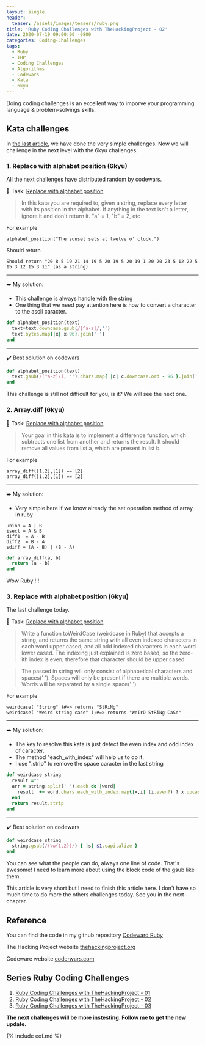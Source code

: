 ```yaml
---
layout: single
header:
  teaser: /assets/images/teasers/ruby.png
title: 'Ruby Coding Challenges with TheHackingProject - 02'
date: 2020-07-19 09:00:00 -0800
categories: Coding-Challenges
tags:
  - Ruby
  - THP
  - Coding Challenges
  - Algorithms
  - Codewars
  - Kata
  - 6kyu
---
```


Doing coding challenges is an excellent way to imporve your programming language & problem-solvings skills.

## Kata challenges

In [the last article](/coding-challenges/ruby-codling-challenges-with-the-hacking-project-01/), we have done the very simple challenges. Now we will challenge in the next level with the 6kyu challenges.

### 1. Replace with alphabet position (6kyu)

All the next challenges have distributed random by codewars.

:bell: Task: [Replace with alphabet position](https://www.codewars.com/kata/546f922b54af40e1e90001da/train/ruby)

> In this kata you are required to, given a string, replace every letter with its position in the alphabet. If anything in the text isn't a letter, ignore it and don't return it.
> "a" = 1, "b" = 2, etc

For example

```
alphabet_position("The sunset sets at twelve o' clock.")
```

Should return

```
Should return "20 8 5 19 21 14 19 5 20 19 5 20 19 1 20 20 23 5 12 22 5 15 3 12 15 3 11" (as a string)
```

---

:arrow_right: My solution:

- This challenge is always handle with the string
- One thing that we need pay attention here is how to convert a character to the ascii caracter.

```ruby
def alphabet_position(text)
  text=text.downcase.gsub(/[^a-z]/,'')
  text.bytes.map{|x| x-96}.join(' ')
end
```

---

:heavy_check_mark: Best solution on codewars

```ruby
def alphabet_position(text)
  text.gsub(/[^a-z]/i, '').chars.map{ |c| c.downcase.ord - 96 }.join(' ')
end
```

This challenge is still not difficult for you, is it?
We will see the next one.

### 2. Array.diff (6kyu)

:bell: Task: [Replace with alphabet position](https://www.codewars.com/kata/546f922b54af40e1e90001da/train/ruby)

> Your goal in this kata is to implement a difference function, which subtracts one list from another and returns the result. It should remove all values from list a, which are present in list b.

For example

```
array_diff([1,2],[1]) == [2]
array_diff([1,2],[1]) == [2]
```

---

:arrow_right: My solution:

- Very simple here if we know already the set operation method of array in ruby

```
union = A | B
isect = A & B
diff1  = A - B
diff2  = B - A
sdiff = (A - B) | (B - A)
```

```ruby
def array_diff(a, b)
  return (a - b)
end
```

Wow Ruby !!!

### 3. Replace with alphabet position (6kyu)

The last challenge today.

:bell: Task: [Replace with alphabet position](https://www.codewars.com/kata/546f922b54af40e1e90001da/train/ruby)

> Write a function toWeirdCase (weirdcase in Ruby) that accepts a string, and returns the same string with all even indexed characters in each word upper cased, and all odd indexed characters in each word lower cased. The indexing just explained is zero based, so the zero-ith index is even, therefore that character should be upper cased.

> The passed in string will only consist of alphabetical characters and spaces(' '). Spaces will only be present if there are multiple words. Words will be separated by a single space(' ').

For example

```
weirdcase( "String" )#=> returns "StRiNg"
weirdcase( "Weird string case" );#=> returns "WeIrD StRiNg CaSe"
```

---

:arrow_right: My solution:

- The key to resolve this kata is just detect the even index and odd index of caracter.
- The method "each_with_index" will help us to do it.
- I use ".strip" to remove the space caracter in the last string

```ruby
def weirdcase string
  result =""
  arr = string.split(' ').each do |word|
    result  += word.chars.each_with_index.map{|x,i| (i.even?) ? x.upcase: x.downcase}.join('') + " "
  end
  return result.strip
end
```

---

:heavy_check_mark: Best solution on codewars

```ruby
def weirdcase string
  string.gsub(/(\w{1,2})/) { |s| $1.capitalize }
end
```

You can see what the people can do, always one line of code. That's awesome!
I need to learn more about using the block code of the gsub like them.

This article is very short but I need to finish this article here. I don't have so much time to do more the others challenges today. See you in the next chapter.

## Reference

You can find the code in my github repository <i class="fab fa-github"></i> [Codeward Ruby](https://github.com/tienduy-nguyen/coding-challenge/tree/master/codewars-ruby)

The Hacking Project website [thehackingproject.org](https://www.thehackingproject.org/)

Codeware website [coderwars.com](https://codewars.com)

## Series Ruby Coding Challenges

1. [Ruby Coding Challenges with TheHackingProject - 01](/blog/coding-challenges/ruby-codling-challenges-with-the-hacking-project-01)
2. [Ruby Coding Challenges with TheHackingProject - 02](/blog/coding-challenges/ruby-codling-challenges-with-the-hacking-project-02)
3. [Ruby Coding Challenges with TheHackingProject - 03](/blog/coding-challenges/ruby-codling-challenges-with-the-hacking-project-03)

**The next challenges will be more instesting. Follow me to get the new update.**

{% include eof.md %}
